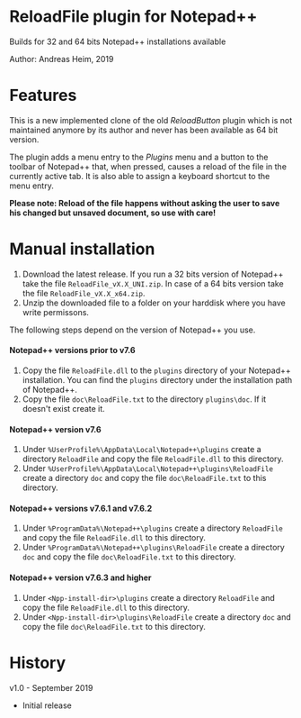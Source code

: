 # ReloadFile plugin for Notepad++

Builds for 32 and 64 bits Notepad++ installations available

Author: Andreas Heim, 2019


# Features

This is a new implemented clone of the old _ReloadButton_ plugin which is not maintained anymore by its author and never has been available as 64 bit version.

The plugin adds a menu entry to the _Plugins_ menu and a button to the toolbar of Notepad++ that, when pressed, causes a reload of the file in the currently active tab. It is also able to assign a keyboard shortcut to the menu entry.

**Please note: Reload of the file happens without asking the user to save his changed but unsaved document, so use with care!**


# Manual installation

1. Download the latest release. If you run a 32 bits version of Notepad++ take the file `ReloadFile_vX.X_UNI.zip`. In case of a 64 bits version take the file `ReloadFile_vX.X_x64.zip`.
2. Unzip the downloaded file to a folder on your harddisk where you have write permissons.

The following steps depend on the version of Notepad++ you use.


#### Notepad++ versions prior to v7.6

1. Copy the file `ReloadFile.dll` to the `plugins` directory of your Notepad++ installation. You can find the `plugins` directory under the installation path of Notepad++.
2. Copy the file `doc\ReloadFile.txt` to the directory `plugins\doc`. If it doesn't exist create it.


#### Notepad++ version v7.6

1. Under `%UserProfile%\AppData\Local\Notepad++\plugins` create a directory `ReloadFile` and copy the file `ReloadFile.dll` to this directory.
2. Under `%UserProfile%\AppData\Local\Notepad++\plugins\ReloadFile` create a directory `doc` and copy the file `doc\ReloadFile.txt` to this directory.


#### Notepad++ versions v7.6.1 and v7.6.2
1. Under `%ProgramData%\Notepad++\plugins` create a directory `ReloadFile` and copy the file `ReloadFile.dll` to this directory.
2. Under `%ProgramData%\Notepad++\plugins\ReloadFile` create a directory `doc` and copy the file `doc\ReloadFile.txt` to this directory.


#### Notepad++ version v7.6.3 and higher
1. Under `<Npp-install-dir>\plugins` create a directory `ReloadFile` and copy the file `ReloadFile.dll` to this directory.
2. Under `<Npp-install-dir>\plugins\ReloadFile` create a directory `doc` and copy the file `doc\ReloadFile.txt` to this directory.


# History

v1.0 - September 2019
- Initial release
